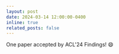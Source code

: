 ```yaml
---
layout: post
date: 2024-03-14 12:00:00-0400
inline: true
related_posts: false
---
```


One paper accepted by ACL'24 Findings! :smile: